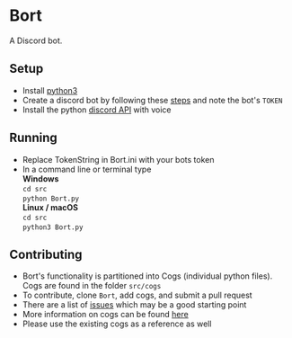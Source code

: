 # Bort
A Discord bot.

## Setup
 - Install [python3](https://www.python.org/)
 - Create a discord bot by following these [steps](https://realpython.com/how-to-make-a-discord-bot-python/#how-to-make-a-discord-bot-in-the-developer-portal) and note the bot's `TOKEN`
 - Install the python [discord API](https://pypi.org/project/discord.py/) with voice 
## Running 
 - Replace TokenString in Bort.ini with your bots token
 - In a command line or terminal type  
 __Windows__  
 `cd src`  
 `python Bort.py`  
 __Linux / macOS__  
 `cd src`  
 `python3 Bort.py`  
 
## Contributing
- Bort's functionality is partitioned into Cogs (individual python files). Cogs are found in the folder `src/cogs`
- To contribute, clone `Bort`, add cogs, and submit a pull request
- There are a list of [issues](https://github.com/lringham/Bort/issues) which may be a good starting point
- More information on cogs can be found [here](https://discordpy.readthedocs.io/en/latest/ext/commands/cogs.html)
- Please use the existing cogs as a reference as well
